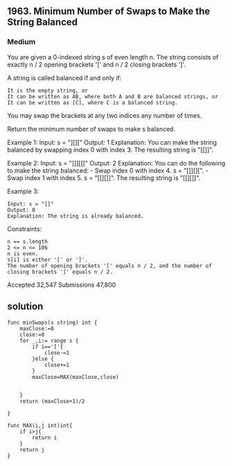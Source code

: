 ## 1963. Minimum Number of Swaps to Make the String Balanced
### Medium

You are given a 0-indexed string s of even length n. The string consists of exactly n / 2 opening brackets '[' and n / 2 closing brackets ']'.

A string is called balanced if and only if:

    It is the empty string, or
    It can be written as AB, where both A and B are balanced strings, or
    It can be written as [C], where C is a balanced string.

You may swap the brackets at any two indices any number of times.

Return the minimum number of swaps to make s balanced.

 

Example 1:
    Input: s = "][]["
    Output: 1
    Explanation: You can make the string balanced by swapping index 0 with index 3.
    The resulting string is "[[]]".

Example 2:
    Input: s = "]]][[["
    Output: 2
    Explanation: You can do the following to make the string balanced:
    - Swap index 0 with index 4. s = "[]][][".
    - Swap index 1 with index 5. s = "[[][]]".
    The resulting string is "[[][]]".

Example 3:

    Input: s = "[]"
    Output: 0
    Explanation: The string is already balanced.

 

Constraints:

    n == s.length
    2 <= n <= 106
    n is even.
    s[i] is either '[' or ']'.
    The number of opening brackets '[' equals n / 2, and the number of closing brackets ']' equals n / 2.

Accepted
32,547
Submissions
47,800


## solution 
```
func minSwaps(s string) int {
	maxClose:=0
	close:=0
	for _,i:= range s {
		if i=='['{
			close-=1
		}else {
			close+=1
		}
		maxClose=MAX(maxClose,close)
		

	}
	return (maxClose+1)/2

}

func MAX(i,j int)int{
	if i>j{
		return i 
	}
	return j
}
```